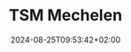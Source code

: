 ---
date: '2024-08-25T09:53:42+02:00'
title: 'TSM Mechelen'
draft: false 

university: "TSM Mechelen"
year: "2020 - 2022"
degree: "Secondary School Diploma, Industrial ICT"

---